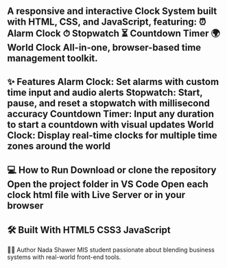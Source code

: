 A responsive and interactive Clock System built with HTML, CSS, and JavaScript, featuring:
⏰ Alarm Clock
⏱ Stopwatch
⏳ Countdown Timer
🌍 World Clock
All-in-one, browser-based time management toolkit.
-----------------------
✨ Features
Alarm Clock: Set alarms with custom time input and audio alerts
Stopwatch: Start, pause, and reset a stopwatch with millisecond accuracy
Countdown Timer: Input any duration to start a countdown with visual updates
World Clock: Display real-time clocks for multiple time zones around the world
-----------------------
💻 How to Run
Download or clone the repository
Open the project folder in VS Code
Open each clock html file with Live Server or in your browser
-----------------------
🛠 Built With
HTML5
CSS3
JavaScript
-----------------------
🧑‍💻 Author
Nada Shawer
MIS student passionate about blending business systems with real-world front-end tools.
